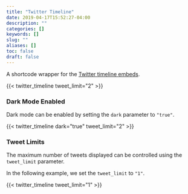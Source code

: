 ```yaml
---
title: "Twitter Timeline"
date: 2019-04-17T15:52:27-04:00
description: ""
categories: []
keywords: []
slug: ""
aliases: []
toc: false
draft: false
---
```


A shortcode wrapper for the [Twitter timeline embeds](https://developer.twitter.com/en/docs/twitter-for-websites).

{{< twitter_timeline tweet_limit="2" >}}

### Dark Mode Enabled
Dark mode can be enabled by setting the `dark` parameter to `"true"`.

{{< twitter_timeline dark="true" tweet_limit="2" >}}

### Tweet Limits
The maximum number of tweets displayed can be controlled using the `tweet_limit` parameter.

In the following example, we set the `tweet_limit` to `"1"`.

{{< twitter_timeline tweet_limit="1" >}}
